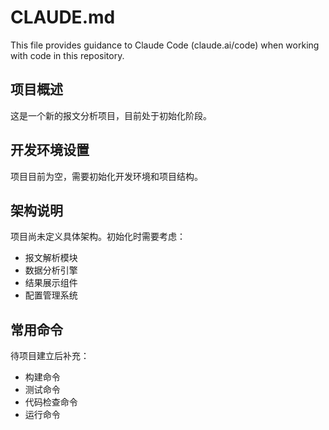 # CLAUDE.md

This file provides guidance to Claude Code (claude.ai/code) when working with code in this repository.

## 项目概述

这是一个新的报文分析项目，目前处于初始化阶段。

## 开发环境设置

项目目前为空，需要初始化开发环境和项目结构。

## 架构说明

项目尚未定义具体架构。初始化时需要考虑：
- 报文解析模块
- 数据分析引擎
- 结果展示组件
- 配置管理系统

## 常用命令

待项目建立后补充：
- 构建命令
- 测试命令
- 代码检查命令
- 运行命令